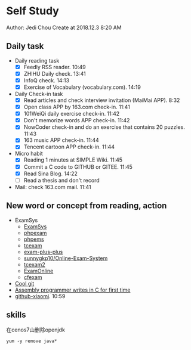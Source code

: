 # Self Study

Author: Jedi Chou
Create at 2018.12.3 8:20 AM

## Daily task

* Daily reading task
  -[x] Feedly RSS reader. 10:49
  -[x] ZHIHU Daily check. 13:41
  -[x] InfoQ check. 14:13
  -[x] Exercise of Vocabulary (vocabulary.com). 14:19

* Daily Check-in task
  -[x] Read articles and check interview invitation (MaiMai APP). 8:32
  -[x] Open class APP by 163.com check-in. 11:41
  -[x] 101WeiQi daily exercise check-in. 11:42
  -[x] Don't memorize words APP check-in. 11:42
  -[x] NowCoder check-in and do an exercise that contains 20 puzzles. 11:43
  -[x] 163 music APP check-in. 11:44
  -[x] Tencent cartoon APP check-in. 11:44

* Micro habit
  -[x] Reading 1 minutes at SIMPLE Wiki. 11:45
  -[x] Commit a C code to GITHUB or GITEE. 11:45
  -[x] Read Sina Blog. 14:22
  -[ ] Read a thesis and don't record

* Mail: check 163.com mail. 11:41

## New word or concept from reading, action

* ExamSys
  * [ExamSys](https://github.com/lrx0014/ExamSys)
  * [phpexam](https://sourceforge.net/projects/phpexam/)
  * [phpems](https://github.com/phpems/phpems)
  * [tcexam](https://www.oschina.net/p/tcexam/)
  * [exam-plus-plus](https://www.oschina.net/p/exam-plus-plus)
  * [sunnygkp10/Online-Exam-System](https://github.com/sunnygkp10/Online-Exam-System-)
  * [tcexam2](https://tcexam.org/)
  * [ExamOnline](https://github.com/wepeng/ExamOnline)
  * [cfexam](https://github.com/cforth/cfexam)
* [Cool git](https://learngitbranching.js.org/?demo)
* [Assembly programmer writes in C for first time](https://gist.github.com/seisvelas/a09fb1650a6bffbd7dc8393edf9462f5)
* [github-xiaomi](https://github.com/xiaomi). 10:59

## skills

在cenos7山删除openjdk

```shell
yum -y remove java*
```
